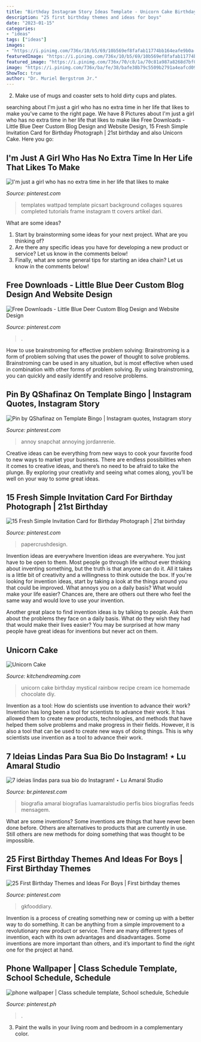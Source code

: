 ```yaml
---
title: "Birthday Instagram Story Ideas Template - Unicorn Cake Birthday Mystical Rainbow Recipe Cream Ice Homemade Chocolate Diy"
description: "25 first birthday themes and ideas for boys"
date: "2023-01-15"
categories:
- "ideas"
tags: ["ideas"]
images:
- "https://i.pinimg.com/736x/10/b5/69/10b569ef8fafab11774bb164eafe9b0a--wattpad-a-girl.jpg"
featuredImage: "https://i.pinimg.com/736x/10/b5/69/10b569ef8fafab11774bb164eafe9b0a--wattpad-a-girl.jpg"
featured_image: "https://i.pinimg.com/736x/70/c8/1a/70c81a987a8268d7bf04737ba0b6b8bd.jpg"
image: "https://i.pinimg.com/736x/ba/fe/38/bafe38b79c5509b2791a4eafcd09821a.jpg"
ShowToc: true
author: "Dr. Muriel Bergstrom Jr."
---
```



2. Make use of mugs and coaster sets to hold dirty cups and plates.

	

		
searching about I&#039;m just a girl who has no extra time in her life that likes to make you've came to the right page. We have 8 Pictures about I&#039;m just a girl who has no extra time in her life that likes to make like Free Downloads - Little Blue Deer Custom Blog Design and Website Design, 15 Fresh Simple Invitation Card for Birthday Photograph | 21st birthday and also Unicorn Cake. Here you go:
		
    
## I&#039;m Just A Girl Who Has No Extra Time In Her Life That Likes To Make

<img loading=lazy src="https://i.pinimg.com/736x/10/b5/69/10b569ef8fafab11774bb164eafe9b0a--wattpad-a-girl.jpg" onerror="this.onerror=null;this.src='https://tse2.mm.bing.net/th?id=OIP.cYA_5qdYk-Q08PMbjt0-7QHaLk&amp;pid=15.1';" alt="I&#039;m just a girl who has no extra time in her life that likes to make">

_Source: pinterest.com_

>templates wattpad template picsart background collages squares completed tutorials frame instagram tt covers artikel dari. 

	

What are some ideas?
1. Start by brainstorming some ideas for your next project. What are you thinking of?
2. Are there any specific ideas you have for developing a new product or service? Let us know in the comments below!
3. Finally, what are some general tips for starting an idea chain? Let us know in the comments below!

    
## Free Downloads - Little Blue Deer Custom Blog Design And Website Design

<img loading=lazy src="https://i.pinimg.com/736x/d2/cf/f9/d2cff9eb724be7a26c3ba817991896ff.jpg" onerror="this.onerror=null;this.src='https://tse2.mm.bing.net/th?id=OIP.XmynieDBIFWwYv1G-wI91wHaKm&amp;pid=15.1';" alt="Free Downloads - Little Blue Deer Custom Blog Design and Website Design">

_Source: pinterest.com_

>. 

	

How to use brainstroming for effective problem solving:
Brainstroming is a form of problem solving that uses the power of thought to solve problems. Brainstroming can be used in any situation, but is most effective when used in combination with other forms of problem solving. By using brainstroming, you can quickly and easily identify and resolve problems.

    
## Pin By QShafinaz On Template Bingo | Instagram Quotes, Instagram Story

<img loading=lazy src="https://i.pinimg.com/736x/70/c8/1a/70c81a987a8268d7bf04737ba0b6b8bd.jpg" onerror="this.onerror=null;this.src='https://tse1.mm.bing.net/th?id=OIP.-KyTMgBnOaXCm2e3mBpHmwHaNL&amp;pid=15.1';" alt="Pin by QShafinaz on Template Bingo | Instagram quotes, Instagram story">

_Source: pinterest.com_

>annoy snapchat annoying jordanrenie. 

	

Creative ideas can be everything from new ways to cook your favorite food to new ways to market your business. There are endless possibilities when it comes to creative ideas, and there’s no need to be afraid to take the plunge. By exploring your creativity and seeing what comes along, you’ll be well on your way to some great ideas.

    
## 15 Fresh Simple Invitation Card For Birthday Photograph | 21st Birthday

<img loading=lazy src="https://i.pinimg.com/736x/27/63/3e/27633ee508b6b55c8db79a7a1687ab4e.jpg" onerror="this.onerror=null;this.src='https://tse2.mm.bing.net/th?id=OIP.IigQTs-_XnvUPrg6UdBpqwHaJ3&amp;pid=15.1';" alt="15 Fresh Simple Invitation Card for Birthday Photograph | 21st birthday">

_Source: pinterest.com_

>papercrushdesign. 

	

Invention ideas are everywhere
Invention ideas are everywhere. You just have to be open to them. Most people go through life without ever thinking about inventing something, but the truth is that anyone can do it. All it takes is a little bit of creativity and a willingness to think outside the box.
If you're looking for invention ideas, start by taking a look at the things around you that could be improved. What annoys you on a daily basis? What would make your life easier? Chances are, there are others out there who feel the same way and would love to use your invention.

Another great place to find invention ideas is by talking to people. Ask them about the problems they face on a daily basis. What do they wish they had that would make their lives easier? You may be surprised at how many people have great ideas for inventions but never act on them.

    
## Unicorn Cake

<img loading=lazy src="https://i2.wp.com/kitchendreaming.com/wp-content/uploads/2018/02/Unicorn_cake_1.jpg?fit=650%2C973&amp;ssl=1" onerror="this.onerror=null;this.src='https://tse4.mm.bing.net/th?id=OIP.V_E8i3J_BI_9tKOKNdQMiAHaLF&amp;pid=15.1';" alt="Unicorn Cake">

_Source: kitchendreaming.com_

>unicorn cake birthday mystical rainbow recipe cream ice homemade chocolate diy. 

	

Invention as a tool: How do scientists use invention to advance their work?
Invention has long been a tool for scientists to advance their work. It has allowed them to create new products, technologies, and methods that have helped them solve problems and make progress in their fields. However, it is also a tool that can be used to create new ways of doing things. This is why scientists use invention as a tool to advance their work.

    
## 7 Ideias Lindas Para Sua Bio Do Instagram! ⋆ Lu Amaral Studio

<img loading=lazy src="https://i.pinimg.com/736x/14/21/5b/14215ba62e7bd78b4057eaa5b3c27bac.jpg" onerror="this.onerror=null;this.src='https://tse4.mm.bing.net/th?id=OIP.X4SSSwuTeh9HEj3GwSlJeAHaLH&amp;pid=15.1';" alt="7 ideias lindas para sua bio do Instagram! ⋆ Lu Amaral Studio">

_Source: br.pinterest.com_

>biografia amaral biografias luamaralstudio perfis bios biografías feeds mensagem. 

	

What are some inventions?
Some inventions are things that have never been done before. Others are alternatives to products that are currently in use. Still others are new methods for doing something that was thought to be impossible.

    
## 25 First Birthday Themes And Ideas For Boys | First Birthday Themes

<img loading=lazy src="https://i.pinimg.com/736x/bc/1b/a9/bc1ba9063120555d7463eb4496c2e5ac.jpg" onerror="this.onerror=null;this.src='https://tse1.mm.bing.net/th?id=OIP.F_UbeDld10Njd59ZWX6c7AHaLH&amp;pid=15.1';" alt="25 First Birthday Themes and Ideas For Boys | First birthday themes">

_Source: pinterest.com_

>gkfooddiary. 

	

Invention is a process of creating something new or coming up with a better way to do something. It can be anything from a simple improvement to a revolutionary new product or service. There are many different types of invention, each with its own advantages and disadvantages. Some inventions are more important than others, and it’s important to find the right one for the project at hand.

    
## Phone Wallpaper | Class Schedule Template, School Schedule, Schedule

<img loading=lazy src="https://i.pinimg.com/736x/ba/fe/38/bafe38b79c5509b2791a4eafcd09821a.jpg" onerror="this.onerror=null;this.src='https://tse3.mm.bing.net/th?id=OIP.qlFt4kd0B6w7xekcIoDDZQHaNK&amp;pid=15.1';" alt="phone wallpaper | Class schedule template, School schedule, Schedule">

_Source: pinterest.ph_

>. 

	

3. Paint the walls in your living room and bedroom in a complementary color. 

